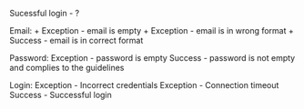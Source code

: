 Sucessful login - ?

Email:
    + Exception - email is empty
    + Exception - email is in wrong format 
    + Success - email is in correct format

Password:
    Exception - password is empty
    Success - password is not empty and complies to the guidelines

Login:
    Exception - Incorrect credentials
    Exception - Connection timeout
    Success - Successful login